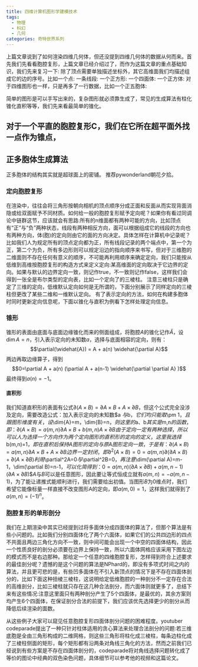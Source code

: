 ```yaml
---
title: 四维计算机图形学建模技术
tags:
  - 物理
  - 科幻
  - 几何
categories: 奇特世界系列
---
```

上篇文章说到了如何渲染四维几何体，但还没提到四维几何体的数据从何而来。首先我们先看看胞腔复形，上篇文章已经介绍过了，而作为这篇文章的重点基础知识，我们先来复习一下: 除了顶点需要单独描述坐标外，其它高维面我们均描述组成它的边的序号。比如一个点:
一条线段:
一个正方形:
一个四面体:
一个正方体:
对于四维图形也一样，只是再多了一行数据，比如一个正五胞体:

简单的图形是可以手写出来的，复杂图形就必须靠生成了，常见的生成算法有柱化锥化直积等等，我们先来看最简单的锥化。
## 对于一个平直的胞腔复形C，我们在它所在超平面外找一点作为锥点，


## 正多胞体生成算法
正多胞体的结构其实就是超球面上的密铺。
推荐pywonderland朝花夕拾。
### 定向胞腔复形
在渲染中，往往会将三角形按朝向相机的顶点顺序分成正面和反面从而实现背面消隐或给双面赋予不同材质。如何给一般的胞腔复形赋予定向呢？如果你有看过同调论中链群这节，应该就会有思路:所有的n维面都有两种可能的方向，比如顶点有“正”与“负”两种状态，线段有两种相反方向，面可以根据组成它的线段的方向也有两种方向，体(胞)的定向则由它的面的方向决定。具体怎样在计算机中记录呢？比如我们人为规定所有的顶点定向都为正，所有线段记录的两个端点中，第一个为正，第二个为负，所有多边形则可以规定沿边的指向顺序来书写，但对于三维胞的二维面则不存在任何有意义的顺序，不可能再利用顺序来确定定向，我们只能按从低维到高维按胞腔复形的构造方式来定义定向:某高维面的定向取决于它边界的定向。如果与默认的边界定向一致，则记作true，不一致则记作false，这样我们会得到一张全是布尔类型的定向表，比如一个定向了的三棱柱。
注意三棱柱只是确定了三维的定向，低维默认定向如何是无所谓的，下面分别展示了同样定向的三棱柱但更改了某些二维和一维默认定向。
有了表示定向的方法，如何在构建多胞体时同时更新定向信息呢，下面以锥化与直积为例看下怎样处理定向信息。
### 锥形
锥形的表面由底面与底面边缘锥化而来的侧面组成，将胞腔$A$的锥化记作$\widehat{A}$，设$\dim{A}=n$，引入表示定向的未知数$a$，选择与底面相容的定向，则有：$$\partial(\widehat{A}) = A + a(n) \widehat{\partial A}$$两边再取边缘算子，得到$$0=\partial A + a(n) (\partial A + a(n-1) \widehat{\partial \partial A} )$$最终得到$a(n)=-1$。
#### 直积形
我们知道直积形的表面有公式$\partial (A \times B) = \partial A \times B + A \times \partial B$，但这个公式完全没涉及定向，需要改造公式：加入表示定向的未知数$a $与$b$，它们均只能取$\pm 1$，且跟图形维度有关，设$\dim{A}=m$，$\dim{B}=n$，则这里的$a$、$b$其实是$m,n$的函数，即：$$\partial (A \times B) = a(m,n)\partial A \times B + b(m,n)A \times \partial B$$由于定向一定有两种选择，所以可以人为选择一个方向作为两个定向图形的直积形的定向的定义，这里我选择$b(m,n)=1$，即在直积后保持A图形的定向与原A图形定向一致，于是有：$$\partial (A \times B) = a(m,n)\partial A \times B + A \times \partial B$$边界一定封闭，即$$\partial^2 (A \times B) = 0 = a(m,n)\partial(\partial A \times B) + \partial(A \times \partial B)$$利用$\partial^2A=0$与$\partial^2B=0$，再注意$\dim(\partial A)=m-1$，$\dim(\partial B)=n-1$，可以化简得到：$$0 = a(m,n)(\partial A \times \partial B) + a(m,n-1)(\partial A \times \partial B)$$$A$与$B$可以是任意图形，因此要让等式恒成立就有$a(m,n)=-a(m,n-1)$，为了能让递推式能顺利进行，我们需要给出初值。当图形$B$为0维点时，我们希望它能像标量一样直接不改变图形A的定向，即$a(m,0) = 1$，这样我们就得到了$a(m,n)=(-1)^n$。
### 胞腔复形的单形剖分
我们在上期渲染中其实已经提到过将多面体分成四面体的算法了，但那个算法是有些小问题的。比如我们分别四面体化了两个六面体，如果它们的公共四边形的四点不共面且两边三角化方向不一致，则中间可能会出现一个中空的四面体结构，因此一个性质良好的剖分必须要在边界上保持一致，所以六面体网格应该采用下图左边的模式而不是右边那种。那给定一个任意的四维胞腔复形，怎样得到符合上述要求的最佳剖分呢？遗憾的是这个问题的算法是NPhard的，即没有多项式时间之内的算法，并且更可悲的是，有些凹多面体在不引入新顶点的情况下是不存在四面体剖分的，比如下面这种扭棱三棱柱，这说明给定低维胞腔的一种剖分不一定存在合法的高维剖分，比如三棱柱就只存在这几种合法剖分，而六面体则就更多了，总结下来有这些情况:注意这里面只有两种剖分产生了5个四面体，是最优的，其余方案则均产生6个四面体，在保证剖分合法的前提下，我们应该优先选择更少的剖分从而降低后续渲染的面数。

从这些例子大家可以窥见任意胞腔复形四面体剖分问题的困难程度。youtuber codeparade提出了一种只针对柱体适用的贪心算法来处理合法剖分的问题:若三维底胞是全由三角形构成的二维网格，则这些三角形将柱化成三棱柱，每条边柱化成了三棱柱侧面的矩形，每个矩形都有沿两条对角线三角化的方法，然而之前我们已经说到有些方案是不存在四面体剖分的，codeparade将对角线选择问题转化成了等价的图论中经典的双色染色问题，具体细节可以参考他的视频和这篇论文。